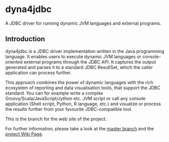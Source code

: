 # dyna4jdbc 

A JDBC driver for running dynamic JVM languages and external programs.

## Introduction

dyna4jdbc is a JDBC driver implementation written in the Java programming language. It enables users to execute dynamic JVM languages or console-oriented external programs through the JDBC API. It captures the output generated and parses it to a standard JDBC ResultSet, which the caller application can process further. 

This approach combines the power of dynamic languages with the rich ecosystem of reporting and data visualisation tools, that support the JDBC standard. You can for example write a complex Groovy/Scala/JavaScript/Jython etc. JVM script or call any console application (Shell script, Python, R language, etc.) and visualize or process the results further from your favourite JDBC-compatible tool. 

This is the branch for the web site of the project.

For further information, please take a look at the [master branch](https://github.com/peter-gergely-horvath/dyna4jdbc/tree/master) and the [project Wiki Page](https://github.com/peter-gergely-horvath/dyna4jdbc/wiki).
